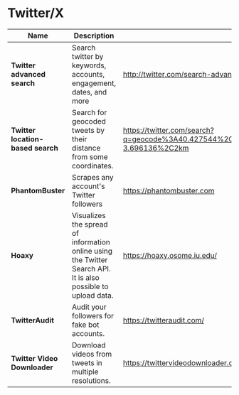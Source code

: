 # Twitter/X



<table data-view="cards"><thead><tr><th>Name</th><th>Description</th><th data-type="content-ref"></th></tr></thead><tbody><tr><td><strong>Twitter advanced search</strong></td><td>Search twitter by keywords, accounts, engagement, dates, and more</td><td><a href="http://twitter.com/search-advanced">http://twitter.com/search-advanced</a></td></tr><tr><td><strong>Twitter location-based search</strong></td><td>Search for geocoded tweets by their distance from some coordinates.</td><td><a href="https://twitter.com/search?q=geocode%3A40.427544%2C-3.696136%2C2km">https://twitter.com/search?q=geocode%3A40.427544%2C-3.696136%2C2km</a></td></tr><tr><td><strong>PhantomBuster</strong></td><td>Scrapes any account's Twitter followers</td><td><a href="https://phantombuster.com">https://phantombuster.com</a></td></tr><tr><td><strong>Hoaxy</strong></td><td>Visualizes the spread of information online using the Twitter Search API. It is also possible to upload data.</td><td><a href="https://hoaxy.osome.iu.edu/">https://hoaxy.osome.iu.edu/</a></td></tr><tr><td><strong>TwitterAudit</strong></td><td>Audit your followers for fake bot accounts.</td><td><a href="https://twitteraudit.com/">https://twitteraudit.com/</a></td></tr><tr><td><strong>Twitter Video Downloader</strong></td><td>Download videos from tweets in multiple resolutions.</td><td><a href="https://twittervideodownloader.com/">https://twittervideodownloader.com/</a></td></tr></tbody></table>
